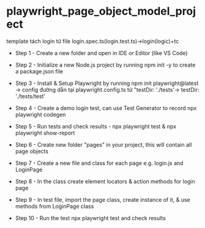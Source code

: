 # playwright_page_object_model_project

template tách login từ file login.spec.ts(login.test.ts)->login(logic)+tc

- Step 1 - Create a new folder and open in IDE or Editor (like VS Code)

- Step 2 - Initialize a new Node.js project by running npm init -y to create a package.json file

- Step 3 - Install & Setup Playwright by running npm init playwright@latest -> config đường dẫn tại playwright.config.ts từ "testDir: './tests'-> testDir: './tests/test'

- Step 4 - Create a demo login test, can use Test Generator to record npx playwright codegen

- Step 5 - Run tests and check results - npx playwright test & npx playwright show-report

- Step 6 - Create new folder "pages" in your project, this will contain all page objects

- Step 7 - Create a new file and class for each page e.g. login.js and LoginPage

- Step 8 - In the class create element locators & action methods for login page

- Step 9 - In test file, import the page class, create instance of it, & use methods from LoginPage class

- Step 10 - Run the test npx playwright test and check results
